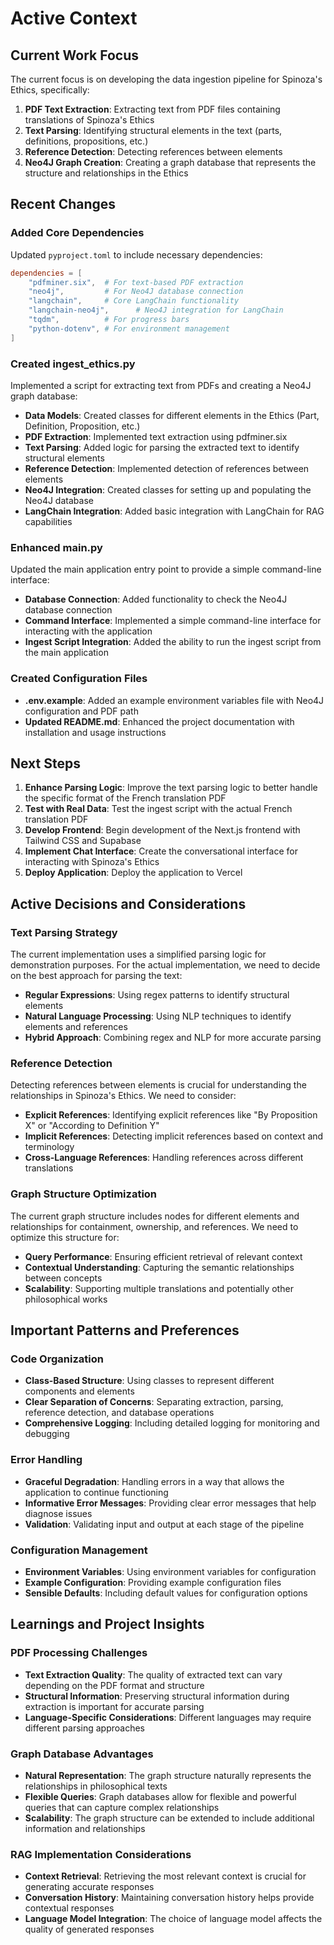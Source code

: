 # Active Context

## Current Work Focus

The current focus is on developing the data ingestion pipeline for Spinoza's Ethics, specifically:

1. **PDF Text Extraction**: Extracting text from PDF files containing translations of Spinoza's Ethics
2. **Text Parsing**: Identifying structural elements in the text (parts, definitions, propositions, etc.)
3. **Reference Detection**: Detecting references between elements
4. **Neo4J Graph Creation**: Creating a graph database that represents the structure and relationships in the Ethics

## Recent Changes

### Added Core Dependencies

Updated `pyproject.toml` to include necessary dependencies:

```toml
dependencies = [
    "pdfminer.six",  # For text-based PDF extraction
    "neo4j",         # For Neo4J database connection
    "langchain",     # Core LangChain functionality
    "langchain-neo4j",      # Neo4J integration for LangChain
    "tqdm",          # For progress bars
    "python-dotenv", # For environment management
]
```

### Created ingest_ethics.py

Implemented a script for extracting text from PDFs and creating a Neo4J graph database:

- **Data Models**: Created classes for different elements in the Ethics (Part, Definition, Proposition, etc.)
- **PDF Extraction**: Implemented text extraction using pdfminer.six
- **Text Parsing**: Added logic for parsing the extracted text to identify structural elements
- **Reference Detection**: Implemented detection of references between elements
- **Neo4J Integration**: Created classes for setting up and populating the Neo4J database
- **LangChain Integration**: Added basic integration with LangChain for RAG capabilities

### Enhanced main.py

Updated the main application entry point to provide a simple command-line interface:

- **Database Connection**: Added functionality to check the Neo4J database connection
- **Command Interface**: Implemented a simple command-line interface for interacting with the application
- **Ingest Script Integration**: Added the ability to run the ingest script from the main application

### Created Configuration Files

- **.env.example**: Added an example environment variables file with Neo4J configuration and PDF path
- **Updated README.md**: Enhanced the project documentation with installation and usage instructions

## Next Steps

1. **Enhance Parsing Logic**: Improve the text parsing logic to better handle the specific format of the French translation PDF
2. **Test with Real Data**: Test the ingest script with the actual French translation PDF
3. **Develop Frontend**: Begin development of the Next.js frontend with Tailwind CSS and Supabase
4. **Implement Chat Interface**: Create the conversational interface for interacting with Spinoza's Ethics
5. **Deploy Application**: Deploy the application to Vercel

## Active Decisions and Considerations

### Text Parsing Strategy

The current implementation uses a simplified parsing logic for demonstration purposes. For the actual implementation, we need to decide on the best approach for parsing the text:

- **Regular Expressions**: Using regex patterns to identify structural elements
- **Natural Language Processing**: Using NLP techniques to identify elements and references
- **Hybrid Approach**: Combining regex and NLP for more accurate parsing

### Reference Detection

Detecting references between elements is crucial for understanding the relationships in Spinoza's Ethics. We need to consider:

- **Explicit References**: Identifying explicit references like "By Proposition X" or "According to Definition Y"
- **Implicit References**: Detecting implicit references based on context and terminology
- **Cross-Language References**: Handling references across different translations

### Graph Structure Optimization

The current graph structure includes nodes for different elements and relationships for containment, ownership, and references. We need to optimize this structure for:

- **Query Performance**: Ensuring efficient retrieval of relevant context
- **Contextual Understanding**: Capturing the semantic relationships between concepts
- **Scalability**: Supporting multiple translations and potentially other philosophical works

## Important Patterns and Preferences

### Code Organization

- **Class-Based Structure**: Using classes to represent different components and elements
- **Clear Separation of Concerns**: Separating extraction, parsing, reference detection, and database operations
- **Comprehensive Logging**: Including detailed logging for monitoring and debugging

### Error Handling

- **Graceful Degradation**: Handling errors in a way that allows the application to continue functioning
- **Informative Error Messages**: Providing clear error messages that help diagnose issues
- **Validation**: Validating input and output at each stage of the pipeline

### Configuration Management

- **Environment Variables**: Using environment variables for configuration
- **Example Configuration**: Providing example configuration files
- **Sensible Defaults**: Including default values for configuration options

## Learnings and Project Insights

### PDF Processing Challenges

- **Text Extraction Quality**: The quality of extracted text can vary depending on the PDF format and structure
- **Structural Information**: Preserving structural information during extraction is important for accurate parsing
- **Language-Specific Considerations**: Different languages may require different parsing approaches

### Graph Database Advantages

- **Natural Representation**: The graph structure naturally represents the relationships in philosophical texts
- **Flexible Queries**: Graph databases allow for flexible and powerful queries that can capture complex relationships
- **Scalability**: The graph structure can be extended to include additional information and relationships

### RAG Implementation Considerations

- **Context Retrieval**: Retrieving the most relevant context is crucial for generating accurate responses
- **Conversation History**: Maintaining conversation history helps provide contextual responses
- **Language Model Integration**: The choice of language model affects the quality of generated responses
